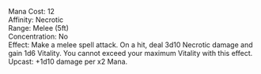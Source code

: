 Mana Cost: 12  
Affinity: Necrotic  
Range: Melee (5ft)  
Concentration: No  
Effect: Make a melee spell attack. On a hit, deal 3d10 Necrotic damage and gain 1d6 Vitality. You cannot exceed your maximum Vitality with this effect.  
Upcast: +1d10 damage per x2 Mana.